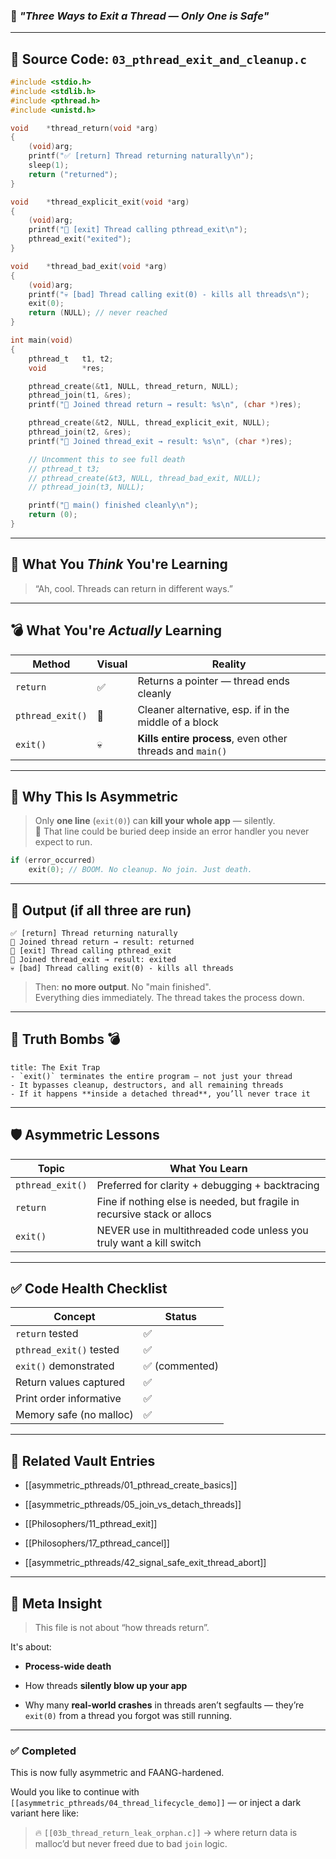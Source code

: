 ### 🧠 _"Three Ways to Exit a Thread — Only One is Safe"_

---

## 🧬 Source Code: `03_pthread_exit_and_cleanup.c`

```c
#include <stdio.h>
#include <stdlib.h>
#include <pthread.h>
#include <unistd.h>

void	*thread_return(void *arg)
{
	(void)arg;
	printf("✅ [return] Thread returning naturally\n");
	sleep(1);
	return ("returned");
}

void	*thread_explicit_exit(void *arg)
{
	(void)arg;
	printf("🧼 [exit] Thread calling pthread_exit\n");
	pthread_exit("exited");
}

void	*thread_bad_exit(void *arg)
{
	(void)arg;
	printf("💀 [bad] Thread calling exit(0) - kills all threads\n");
	exit(0);
	return (NULL); // never reached
}

int	main(void)
{
	pthread_t	t1, t2;
	void		*res;

	pthread_create(&t1, NULL, thread_return, NULL);
	pthread_join(t1, &res);
	printf("🎯 Joined thread return → result: %s\n", (char *)res);

	pthread_create(&t2, NULL, thread_explicit_exit, NULL);
	pthread_join(t2, &res);
	printf("🎯 Joined thread_exit → result: %s\n", (char *)res);

	// Uncomment this to see full death
	// pthread_t t3;
	// pthread_create(&t3, NULL, thread_bad_exit, NULL);
	// pthread_join(t3, NULL);

	printf("🏁 main() finished cleanly\n");
	return (0);
}
```

---

## 🧠 What You _Think_ You're Learning

> “Ah, cool. Threads can return in different ways.”

---

## 💣 What You're _Actually_ Learning

|Method|Visual|Reality|
|---|---|---|
|`return`|✅|Returns a pointer — thread ends cleanly|
|`pthread_exit()`|🧼|Cleaner alternative, esp. if in the middle of a block|
|`exit()`|💀|**Kills entire process**, even other threads and `main()`|

---

## 🚨 Why This Is Asymmetric

> Only **one line** (`exit(0)`) can **kill your whole app** — silently.  
> 🧠 That line could be buried deep inside an error handler you never expect to run.

```c
if (error_occurred)
	exit(0); // BOOM. No cleanup. No join. Just death.
```

---

## 🧪 Output (if all three are run)

```text
✅ [return] Thread returning naturally
🎯 Joined thread return → result: returned
🧼 [exit] Thread calling pthread_exit
🎯 Joined thread_exit → result: exited
💀 [bad] Thread calling exit(0) - kills all threads
```

> Then: **no more output**. No "main finished".  
> Everything dies immediately. The thread takes the process down.

---

## 🧠 Truth Bombs 💣

```ad-warning
title: The Exit Trap
- `exit()` terminates the entire program — not just your thread
- It bypasses cleanup, destructors, and all remaining threads
- If it happens **inside a detached thread**, you’ll never trace it
```

---

## 🛡️ Asymmetric Lessons

|Topic|What You Learn|
|---|---|
|`pthread_exit()`|Preferred for clarity + debugging + backtracing|
|`return`|Fine if nothing else is needed, but fragile in recursive stack or allocs|
|`exit()`|NEVER use in multithreaded code unless you truly want a kill switch|

---

## ✅ Code Health Checklist

|Concept|Status|
|---|---|
|`return` tested|✅|
|`pthread_exit()` tested|✅|
|`exit()` demonstrated|✅ (commented)|
|Return values captured|✅|
|Print order informative|✅|
|Memory safe (no malloc)|✅|

---

## 🔗 Related Vault Entries

- [[asymmetric_pthreads/01_pthread_create_basics]]
    
- [[asymmetric_pthreads/05_join_vs_detach_threads]]
    
- [[Philosophers/11_pthread_exit]]
    
- [[Philosophers/17_pthread_cancel]]
    
- [[asymmetric_pthreads/42_signal_safe_exit_thread_abort]]
    

---

## 🤯 Meta Insight

> This file is not about “how threads return”.

It's about:

- **Process-wide death**
    
- How threads **silently blow up your app**
    
- Why many **real-world crashes** in threads aren’t segfaults — they’re `exit(0)` from a thread you forgot was still running.
    

---

### ✅ Completed

This is now fully asymmetric and FAANG-hardened.

Would you like to continue with `[[asymmetric_pthreads/04_thread_lifecycle_demo]]` — or inject a dark variant here like:

> 🔥 `[[03b_thread_return_leak_orphan.c]]` → where return data is malloc’d but never freed due to bad `join` logic.